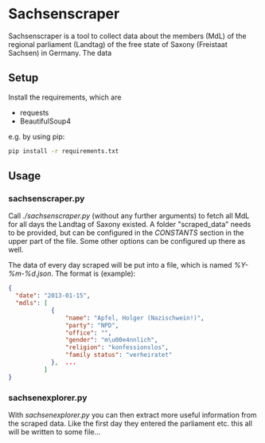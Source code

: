 # Sachsenscraper

Sachsenscraper is a tool to collect data about the members (MdL) of the regional parliament (Landtag) of the free state of Saxony (Freistaat Sachsen) in Germany. The data

## Setup

Install the requirements, which are

* requests
* BeautifulSoup4

e.g. by using pip:

```zsh
pip install -r requirements.txt
```

## Usage

### sachsenscraper.py

Call *./sachsenscraper.py* (without any further arguments) to fetch all MdL for all days the Landtag of Saxony existed.
A folder "scraped_data" needs to be provided, but can be configured in the *CONSTANTS* section in the upper part of the file. Some other options can be configured up there as well.

The data of every day scraped will be put into a file, which is named *%Y-%m-%d.json*. The format is (example):

```json
{
  "date": "2013-01-15",
  "mdls": [
            {
                "name": "Apfel, Holger (Nazischwein!)",
                "party": "NPD",
                "office": "",
                "gender": "m\u00e4nnlich",
                "religion": "konfessionslos",
                "family status": "verheiratet"
            },  ...
          ]
}
```

### sachsenexplorer.py

With *sachsenexplorer.py* you can then extract more useful information from the scraped data. Like the first day they
entered the parliament etc. this all will be written to some file...

